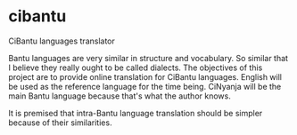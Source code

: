 # cibantu
CiBantu languages translator

Bantu languages are very similar in structure and vocabulary. So similar that I believe they really ought to be called dialects. The objectives of this project are to provide online translation for CiBantu languages. English will be used as the reference language for the time being. CiNyanja will be the main Bantu language because that's what the author knows.

It is premised that intra-Bantu language translation should be simpler because of their similarities.
